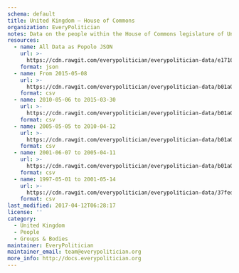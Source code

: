 ```yaml
---
schema: default
title: United Kingdom — House of Commons
organization: EveryPolitician
notes: Data on the people within the House of Commons legislature of United Kingdom.
resources:
  - name: All Data as Popolo JSON
    url: >-
      https://cdn.rawgit.com/everypolitician/everypolitician-data/e171622f743de68415ee5ba8e55fcdde047fcf10/data/UK/Commons/ep-popolo-v1.0.json
    format: json
  - name: From 2015-05-08
    url: >-
      https://cdn.rawgit.com/everypolitician/everypolitician-data/b01a076245fc930841f8c9e88cf4ef909de1b03c/data/UK/Commons/term-56.csv
    format: csv
  - name: 2010-05-06 to 2015-03-30
    url: >-
      https://cdn.rawgit.com/everypolitician/everypolitician-data/b01a076245fc930841f8c9e88cf4ef909de1b03c/data/UK/Commons/term-55.csv
    format: csv
  - name: 2005-05-05 to 2010-04-12
    url: >-
      https://cdn.rawgit.com/everypolitician/everypolitician-data/b01a076245fc930841f8c9e88cf4ef909de1b03c/data/UK/Commons/term-54.csv
    format: csv
  - name: 2001-06-07 to 2005-04-11
    url: >-
      https://cdn.rawgit.com/everypolitician/everypolitician-data/b01a076245fc930841f8c9e88cf4ef909de1b03c/data/UK/Commons/term-53.csv
    format: csv
  - name: 1997-05-01 to 2001-05-14
    url: >-
      https://cdn.rawgit.com/everypolitician/everypolitician-data/37fed9d5a204d4039f1d0e13bb4ded26bdb27194/data/UK/Commons/term-52.csv
    format: csv
last_modified: 2017-04-12T06:28:17
license: ''
category:
  - United Kingdom
  - People
  - Groups & Bodies
maintainer: EveryPolitician
maintainer_email: team@everypolitician.org
more_info: http://docs.everypolitician.org
---
```

